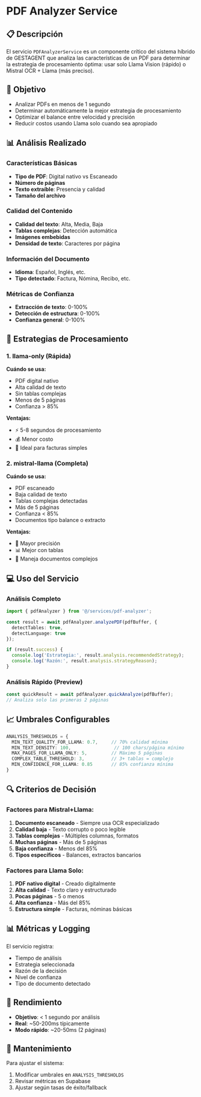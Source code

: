 # PDF Analyzer Service

## 📋 Descripción

El servicio `PDFAnalyzerService` es un componente crítico del sistema híbrido de GESTAGENT que analiza las características de un PDF para determinar la estrategia de procesamiento óptima: usar solo Llama Vision (rápido) o Mistral OCR + Llama (más preciso).

## 🎯 Objetivo

- Analizar PDFs en menos de 1 segundo
- Determinar automáticamente la mejor estrategia de procesamiento
- Optimizar el balance entre velocidad y precisión
- Reducir costos usando Llama solo cuando sea apropiado

## 📊 Análisis Realizado

### Características Básicas
- **Tipo de PDF**: Digital nativo vs Escaneado
- **Número de páginas**
- **Texto extraíble**: Presencia y calidad
- **Tamaño del archivo**

### Calidad del Contenido
- **Calidad del texto**: Alta, Media, Baja
- **Tablas complejas**: Detección automática
- **Imágenes embebidas**
- **Densidad de texto**: Caracteres por página

### Información del Documento
- **Idioma**: Español, Inglés, etc.
- **Tipo detectado**: Factura, Nómina, Recibo, etc.

### Métricas de Confianza
- **Extracción de texto**: 0-100%
- **Detección de estructura**: 0-100%
- **Confianza general**: 0-100%

## 🔄 Estrategias de Procesamiento

### 1. llama-only (Rápida)
**Cuándo se usa:**
- PDF digital nativo
- Alta calidad de texto
- Sin tablas complejas
- Menos de 5 páginas
- Confianza > 85%

**Ventajas:**
- ⚡ 5-8 segundos de procesamiento
- 💰 Menor costo
- 🎯 Ideal para facturas simples

### 2. mistral-llama (Completa)
**Cuándo se usa:**
- PDF escaneado
- Baja calidad de texto
- Tablas complejas detectadas
- Más de 5 páginas
- Confianza < 85%
- Documentos tipo balance o extracto

**Ventajas:**
- 🎯 Mayor precisión
- 📊 Mejor con tablas
- 📄 Maneja documentos complejos

## 💻 Uso del Servicio

### Análisis Completo
```typescript
import { pdfAnalyzer } from '@/services/pdf-analyzer';

const result = await pdfAnalyzer.analyzePDF(pdfBuffer, {
  detectTables: true,
  detectLanguage: true
});

if (result.success) {
  console.log('Estrategia:', result.analysis.recommendedStrategy);
  console.log('Razón:', result.analysis.strategyReason);
}
```

### Análisis Rápido (Preview)
```typescript
const quickResult = await pdfAnalyzer.quickAnalyze(pdfBuffer);
// Analiza solo las primeras 2 páginas
```

## 📈 Umbrales Configurables

```typescript
ANALYSIS_THRESHOLDS = {
  MIN_TEXT_QUALITY_FOR_LLAMA: 0.7,     // 70% calidad mínima
  MIN_TEXT_DENSITY: 100,                // 100 chars/página mínimo
  MAX_PAGES_FOR_LLAMA_ONLY: 5,         // Máximo 5 páginas
  COMPLEX_TABLE_THRESHOLD: 3,          // 3+ tablas = complejo
  MIN_CONFIDENCE_FOR_LLAMA: 0.85       // 85% confianza mínima
}
```

## 🔍 Criterios de Decisión

### Factores para Mistral+Llama:
1. **Documento escaneado** - Siempre usa OCR especializado
2. **Calidad baja** - Texto corrupto o poco legible
3. **Tablas complejas** - Múltiples columnas, formatos
4. **Muchas páginas** - Más de 5 páginas
5. **Baja confianza** - Menos del 85%
6. **Tipos específicos** - Balances, extractos bancarios

### Factores para Llama Solo:
1. **PDF nativo digital** - Creado digitalmente
2. **Alta calidad** - Texto claro y estructurado
3. **Pocas páginas** - 5 o menos
4. **Alta confianza** - Más del 85%
5. **Estructura simple** - Facturas, nóminas básicas

## 📊 Métricas y Logging

El servicio registra:
- Tiempo de análisis
- Estrategia seleccionada
- Razón de la decisión
- Nivel de confianza
- Tipo de documento detectado

## 🚀 Rendimiento

- **Objetivo**: < 1 segundo por análisis
- **Real**: ~50-200ms típicamente
- **Modo rápido**: ~20-50ms (2 páginas)

## 🔧 Mantenimiento

Para ajustar el sistema:
1. Modificar umbrales en `ANALYSIS_THRESHOLDS`
2. Revisar métricas en Supabase
3. Ajustar según tasas de éxito/fallback
